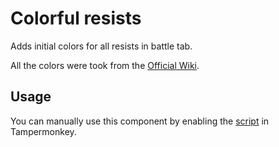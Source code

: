 # Colorful resists

Adds initial colors for all resists in battle tab.

All the colors were took from the [Official Wiki](https://en.tankiwiki.com/Tanki_Online_Wiki).

## Usage

You can manually use this component by enabling the [script](https://raw.githubusercontent.com/Neutrxl/Themed/main/src/Battle/BattleTab/ColorfulResists/ColorfulResists.user.js) in Tampermonkey.